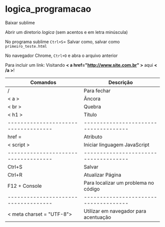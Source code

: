 # logica_programacao

Baixar sublime


Abrir um diretorio *logica* (sem acentos e em letra minúscula)

No programa sublime `Ctrl+S`= Salvar como, salvar como `primeiro_teste.html`

No navegador Chrome, `Ctrl+O` e abra o arquivo anterior

 Para incluir um link:
 Visitando **< a href="http://www.site.com.br" >** aqui **< /a >**!





Comandos|Descrição
 -|-
 / | Para fechar
 < a >| Âncora
 < br >|Quebra
 < h1 > |Título
 ------------------------------------|-------------------------------------
 href = | Atributo
 < script > | Iniciar linguagem JavaScript
 ------------------------------------|-------------------------------------
 Ctrl+S|Salvar
 Ctrl+R|Atualizar Página
 F12 + Console|Para localizar um problema no código
------------------------------------|-------------------------------------
 < meta charset = "UTF-8">|Utilizar em navegador para acentuação
 

